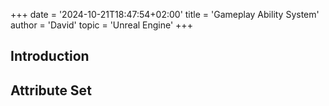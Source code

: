 +++
date = '2024-10-21T18:47:54+02:00'
title = 'Gameplay Ability System'
author = 'David'
topic = 'Unreal Engine'
+++

## Introduction

## Attribute Set 

